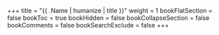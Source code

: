 +++
title = "{{ .Name | humanize | title }}"
weight = 1
bookFlatSection = false
bookToc = true
bookHidden = false
bookCollapseSection = false
bookComments = false
bookSearchExclude = false
+++

